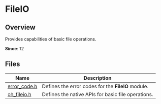 # FileIO
<!--Kit: Core File Kit-->
<!--Subsystem: FileManagement-->
<!--Owner: @wangke25; @gsl_1234; @wuchengjun5-->
<!--SE: @gsl_1234; @wangke25-->
<!--TSE: @liuhonggang123; @yue-ye2; @juxiaopang-->

## Overview

Provides capabilities of basic file operations.

**Since**: 12
## Files

| Name| Description|
| -- | -- |
| [error_code.h](capi-error-code-h.md) | Defines the error codes for the **FileIO** module.|
| [oh_fileio.h](capi-oh-fileio-h.md) | Defines the native APIs for basic file operations.|
